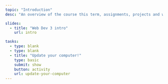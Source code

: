 ```yaml
---
topic: "Introduction"
desc: "An overview of the course this term, assignments, projects and weekly tasks."

slides:
  - title: "Web Dev 3 intro"
    url: intro

tasks:
  - type: blank
  - type: blank
  - title: "Update your computer!"
    type: basic
    submit: show
    button: activity
    url: update-your-computer
---
```

